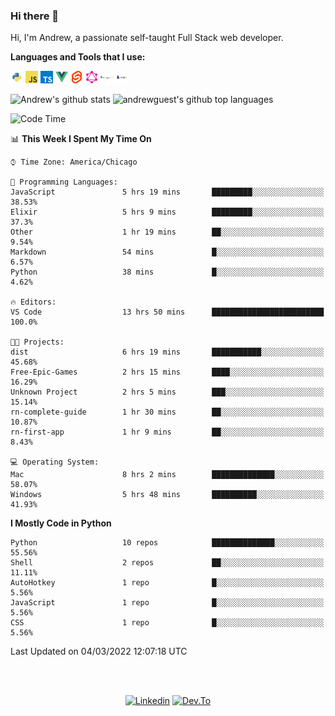 ### Hi there 👋

Hi, I'm Andrew, a passionate self-taught Full Stack web developer.

**Languages and Tools that I use:**  

<code><img height="20" src="https://raw.githubusercontent.com/github/explore/80688e429a7d4ef2fca1e82350fe8e3517d3494d/topics/python/python.png"></code>
<code><img height="20" src="https://raw.githubusercontent.com/github/explore/80688e429a7d4ef2fca1e82350fe8e3517d3494d/topics/javascript/javascript.png"></code>
<code><img height="20" src="https://raw.githubusercontent.com/github/explore/80688e429a7d4ef2fca1e82350fe8e3517d3494d/topics/typescript/typescript.png"></code>
<code><img height="20" src="https://raw.githubusercontent.com/github/explore/80688e429a7d4ef2fca1e82350fe8e3517d3494d/topics/vue/vue.png"></code>
<code><img height="20" src="https://raw.githubusercontent.com/github/explore/42198dc9113595ddd22cc12771bb719c8cf08b67/topics/svelte/svelte.png"></code>
<code><img height="20" src="https://raw.githubusercontent.com/github/explore/5c058a388828bb5fde0bcafd4bc867b5bb3f26f3/topics/graphql/graphql.png"></code>
<code><img height="20" src="https://raw.githubusercontent.com/github/explore/80688e429a7d4ef2fca1e82350fe8e3517d3494d/topics/mongodb/mongodb.png"></code>
<code><img height="20" src="https://raw.githubusercontent.com/github/explore/d106aa3f6fa091ab80ab5c8cf0d931baff3caaea/topics/elixir/elixir.png"></code>

![Andrew's github stats](https://github-readme-stats.vercel.app/api?username=andrewguest&show_icons=true&theme=vue-dark&count_private=true)
<img height="180em" src="https://github-readme-stats.vercel.app/api/top-langs/?username=andrewguest&theme=vue-dark&layout=compact" alt="andrewguest's github top languages" />

<!--START_SECTION:waka-->
![Code Time](http://img.shields.io/badge/Code%20Time-984%20hrs%207%20mins-blue)

📊 **This Week I Spent My Time On** 

```text
⌚︎ Time Zone: America/Chicago

💬 Programming Languages: 
JavaScript               5 hrs 19 mins       █████████░░░░░░░░░░░░░░░░   38.53% 
Elixir                   5 hrs 9 mins        █████████░░░░░░░░░░░░░░░░   37.3% 
Other                    1 hr 19 mins        ██░░░░░░░░░░░░░░░░░░░░░░░   9.54% 
Markdown                 54 mins             █░░░░░░░░░░░░░░░░░░░░░░░░   6.57% 
Python                   38 mins             █░░░░░░░░░░░░░░░░░░░░░░░░   4.62%

🔥 Editors: 
VS Code                  13 hrs 50 mins      █████████████████████████   100.0%

🐱‍💻 Projects: 
dist                     6 hrs 19 mins       ███████████░░░░░░░░░░░░░░   45.68% 
Free-Epic-Games          2 hrs 15 mins       ████░░░░░░░░░░░░░░░░░░░░░   16.29% 
Unknown Project          2 hrs 5 mins        ███░░░░░░░░░░░░░░░░░░░░░░   15.14% 
rn-complete-guide        1 hr 30 mins        ██░░░░░░░░░░░░░░░░░░░░░░░   10.87% 
rn-first-app             1 hr 9 mins         ██░░░░░░░░░░░░░░░░░░░░░░░   8.43%

💻 Operating System: 
Mac                      8 hrs 2 mins        ██████████████░░░░░░░░░░░   58.07% 
Windows                  5 hrs 48 mins       ██████████░░░░░░░░░░░░░░░   41.93%

```

**I Mostly Code in Python** 

```text
Python                   10 repos            ██████████████░░░░░░░░░░░   55.56% 
Shell                    2 repos             ██░░░░░░░░░░░░░░░░░░░░░░░   11.11% 
AutoHotkey               1 repo              █░░░░░░░░░░░░░░░░░░░░░░░░   5.56% 
JavaScript               1 repo              █░░░░░░░░░░░░░░░░░░░░░░░░   5.56% 
CSS                      1 repo              █░░░░░░░░░░░░░░░░░░░░░░░░   5.56%

```



 Last Updated on 04/03/2022 12:07:18 UTC
<!--END_SECTION:waka-->

<br><br>
<p align="center">
   <a href="https://www.linkedin.com/in/andrew-guest-a891759a" target="_blank"><img src="https://img.shields.io/badge/LinkedIn-0077B5?style=for-the-badge&logo=linkedin&logoColor=white" alt="Linkedin"></a>
  <a href="https://dev.to/aguest" target="_blank"><img src="https://img.shields.io/badge/Dev.to-0A0A0A?style=for-the-badge&logo=dev%2Eto&logoColor=white" alt="Dev.To"></a>
</p>
